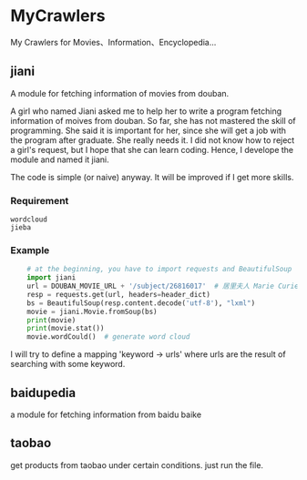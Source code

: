 # MyCrawlers
My Crawlers for Movies、Information、Encyclopedia...


## jiani

A module for fetching information of movies from douban.

A girl who named Jiani asked me to help her to write a program fetching information of moives from douban. So far, she has not mastered the skill of programming. She said it is important for her, since she will get a job with the program after graduate. She really needs it. I did not know how to reject a girl's request, but I hope that she can learn coding. Hence, I develope the module and named it jiani.

The code is simple (or naive) anyway. It will be improved if I get more skills.


### Requirement

    wordcloud
    jieba
    

### Example
```python
    # at the beginning, you have to import requests and BeautifulSoup
    import jiani
    url = DOUBAN_MOVIE_URL + '/subject/26816017'  # 居里夫人 Marie Curie -> url ???
    resp = requests.get(url, headers=header_dict)
    bs = BeautifulSoup(resp.content.decode('utf-8'), "lxml")
    movie = jiani.Movie.fromSoup(bs)
    print(movie)
    print(movie.stat())
    movie.wordCould()  # generate word cloud
```

I will try to define a mapping 'keyword -> urls' where urls are the result of searching with some keyword.

## baidupedia

a module for fetching information from baidu baike


## taobao

get products from taobao under certain conditions.
just run the file.
